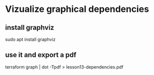 # Vizualize graphical dependencies

## install graphviz

sudo apt install graphviz

## use it and export a pdf
terraform graph | dot -Tpdf > lesson13-dependencies.pdf